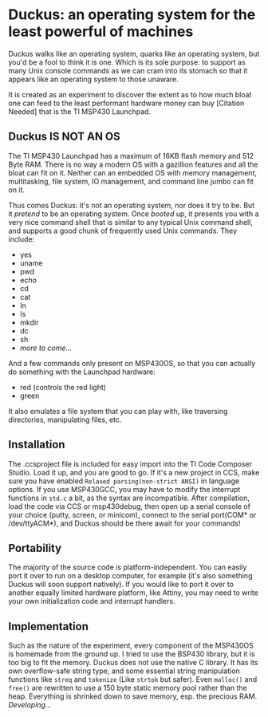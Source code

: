 Duckus: an operating system for the least powerful of machines
=========

Duckus walks like an operating system, quarks like an operating system, but you'd be a fool to think it is one. Which is its sole purpose: to support as many Unix console commands as we can cram into its stomach so that it appears like an operating system to those unaware.

It is created as an experiment to discover the extent as to how much bloat one can feed to the least performant hardware money can buy [Citation Needed] that is the TI MSP430 Launchpad.

Duckus IS NOT AN OS
---------------------

The TI MSP430 Launchpad has a maximum of 16KB flash memory and 512 Byte RAM. There is no way a modern OS with a gazillion features and all the bloat can fit on it. Neither can an embedded OS with memory management, multitasking, file system, IO management, and command line jumbo can fit on it.

Thus comes Duckus: it's not an operating system, nor does it try to be. But it _pretend_ to be an operating system. Once _booted_ up, it presents you with a very nice command shell that is similar to any typical Unix command shell, and supports a good chunk of frequently used Unix commands. They include:

* yes
* uname
* pwd
* echo
* cd
* cat
* ln
* ls
* mkdir
* dc
* sh
* _more to come..._

And a few commands only present on MSP430OS, so that you can actually do something with the Launchpad hardware:

* red (controls the red light)
* green

It also emulates a file system that you can play with, like traversing directories, manipulating files, etc.

Installation
------------

The .ccsproject file is included for easy import into the TI Code Composer Studio. Load it up, and you are good to go. If it's a new project in CCS, make sure you have enabled `Relaxed parsing(non-strict ANSI)` in language options. If you use MSP430GCC, you may have to modify the interrupt functions in `std.c` a bit, as the syntax are incompatible. After compilation, load the code via CCS or msp430debug, then open up a serial console of your choice (putty, screen, or minicom), connect to the serial port(COM* or /dev/ttyACM*), and Duckus should be there await for your commands!

Portability
-----------

The majority of the source code is platform-independent. You can easily port it over to run on a desktop computer, for example (it's also something Duckus will soon support natively). If you would like to port it over to another equally limited hardware platform, like Attiny, you may need to write your own initialization code and interrupt handlers.

Implementation
--------------

Such as the nature of the experiment, every component of the MSP430OS is homemade from the ground up. I tried to use the BSP430 library, but it is too big to fit the memory. Duckus does not use the native C library. It has its own overflow-safe string type, and some essential string manipulation functions like `streq` and `tokenize` (Like `strtok` but safer). Even `malloc()` and `free()` are rewritten to use a 150 byte static memory pool rather than the heap. Everything is shrinked down to save memory, esp. the precious RAM. _Developing..._

